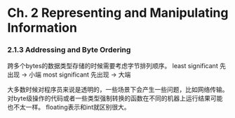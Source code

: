 # Ch. 2 Representing and Manipulating Information

### 2.1.3 Addressing and Byte Ordering
跨多个bytes的数据类型存储的时候需要考虑字节排列顺序。
least significant 先出现 -> 小端
most significant  先出现 -> 大端

大多数时候对程序员来说是透明的，一些场景下会产生一些问题，比如网络传输。
对byte级操作的代码或者一些类型强制转换的函数在不同的机器上运行结果可能也不太一样。
floating表示和int就区别很大。

